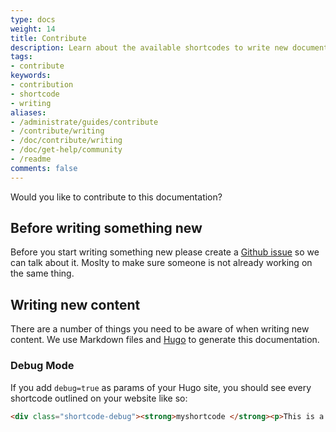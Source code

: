 ```yaml
---
type: docs
weight: 14
title: Contribute
description: Learn about the available shortcodes to write new documentation
tags:
- contribute
keywords:
- contribution
- shortcode
- writing
aliases:
- /administrate/guides/contribute
- /contribute/writing
- /doc/contribute/writing
- /doc/get-help/community
- /readme
comments: false
---
```


Would you like to contribute to this documentation?

## Before writing something new

Before you start writing something new please create a [Github issue](https://github.com/CleverCloud/documentation/issues) so we can talk about it. Moslty to make sure someone is not already working on the same thing.

## Writing new content

There are a number of things you need to be aware of when writing new content. We use Markdown files and [Hugo](https://gohugo.io/) to generate this documentation.

### Debug Mode

If you add `debug=true` as params of your Hugo site, you should see every shortcode outlined on your website like so:

```html
<div class="shortcode-debug"><strong>myshortcode </strong><p>This is a shortcode being used</div>
```
